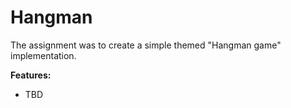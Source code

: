 # Hangman

The assignment was to create a simple themed "Hangman game" implementation.

**Features:**
* TBD
